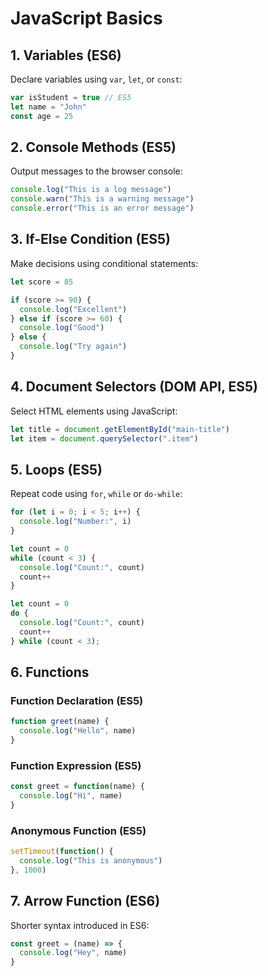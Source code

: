 # JavaScript Basics

## 1. Variables (ES6)

Declare variables using `var`, `let`, or `const`:

```js
var isStudent = true // ES5
let name = "John"
const age = 25
```

## 2. Console Methods (ES5)

Output messages to the browser console:

```js
console.log("This is a log message")
console.warn("This is a warning message")
console.error("This is an error message")
```

## 3. If-Else Condition (ES5)

Make decisions using conditional statements:

```js
let score = 85

if (score >= 90) {
  console.log("Excellent")
} else if (score >= 60) {
  console.log("Good")
} else {
  console.log("Try again")
}
```

## 4. Document Selectors (DOM API, ES5)

Select HTML elements using JavaScript:

```js
let title = document.getElementById("main-title")
let item = document.querySelector(".item")
```

## 5. Loops (ES5)

Repeat code using `for`, `while` or `do-while`:

```js
for (let i = 0; i < 5; i++) {
  console.log("Number:", i)
}

let count = 0
while (count < 3) {
  console.log("Count:", count)
  count++
}

let count = 0
do {
  console.log("Count:", count)
  count++
} while (count < 3);
```

## 6. Functions

### Function Declaration (ES5)

```js
function greet(name) {
  console.log("Hello", name)
}
```

### Function Expression (ES5)

```js
const greet = function(name) {
  console.log("Hi", name)
}
```

### Anonymous Function (ES5)

```js
setTimeout(function() {
  console.log("This is anonymous")
}, 1000)
```

## 7. Arrow Function (ES6)

Shorter syntax introduced in ES6:

```js
const greet = (name) => {
  console.log("Hey", name)
}
```